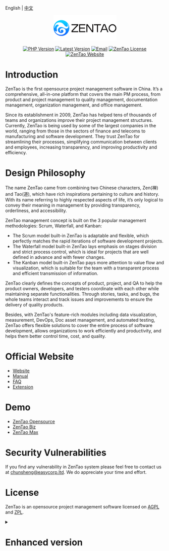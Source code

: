 English | [中文](Readme_zh.md)

<p align="center"><a href="https://www.zentao.net" target="_blank" rel="noopener noreferrer"><img src="doc/img/zentao-en.png" alt="ZenTao Logo"></a></p>

<p align="center">
  <a href="https://www.php.net"><img src="https://img.shields.io/badge/php-%3E=5.6-brightgreen.svg?maxAge=2592000" alt="PHP Version"></a>
  <a href="https://github.com/easysoft/zentaopms/releases/latest"><img src="https://img.shields.io/github/release/easysoft/zentaopms.svg" alt="Latest Version"></a>
  <a href="mailto:chunsheng@easycorp.ltd"><img src="https://img.shields.io/badge/Email-chunsheng@easycorp.ltd-ea644a" alt="Email" /></a>
  <a href="https://github.com/easysoft/zentaopms/blob/master/COPYING"><img src="https://img.shields.io/badge/License-AGPL%20or%20ZPL-blue" alt="ZenTao License"></a>
  <a href="https://www.zentao.pm"><img src="https://img.shields.io/badge/Website-www.zentao.pm-blue" alt="ZenTao Website"></a>
</p>

# Introduction

ZenTao is the first opensource project management software in China. It’s a comprehensive, all-in-one platform that covers the main PM process, from product and project management to quality management, documentation management, organization management, and office management.

Since its establishment in 2009, ZenTao has helped tens of thousands of teams and organizations improve their project management structures. Currently, ZenTao is being used by some of the largest companies in the world, ranging from those in the sectors of finance and telecoms to manufacturing and software development. They trust ZenTao for streamlining their processes, simplifying communication between clients and employees, increasing transparency, and improving productivity and efficiency. 

# Design Philosophy

The name ZenTao came from combining two Chinese characters, Zen(禅) and Tao(道), which have rich inspirations pertaining to culture and history. With its name referring to highly respected aspects of life, it’s only logical to convey their meaning in management by providing transparency, orderliness, and accessibility. 

ZenTao management concept is built on the 3 popular management methodologies: Scrum, Waterfall, and Kanban:

- The Scrum model built-in ZenTao is adaptable and flexible, which perfectly matches the rapid iterations of software development projects.
- The Waterfall model built-in ZenTao lays emphasis on stages division and strict process control, which is ideal for projects that are well defined in advance and with fewer changes.
- The Kanban model built-in ZenTao pays more attention to value flow and visualization, which is suitable for the team with a transparent process and efficient transmission of information.

ZenTao clearly defines the concepts of product, project, and QA to help the product owners, developers, and testers coordinate with each other while maintaining separate functionalities. Through stories, tasks, and bugs, the whole teams interact and track issues and improvements to ensure the delivery of quality products.

Besides, with ZenTao's feature-rich modules including data visualization, measurement, DevOps, Doc asset management, and automated testing, ZenTao offers flexible solutions to cover the entire process of software development, allows organizations to work efficiently and productivity, and helps them better control time, cost, and quality.

# Official Website

- [Website](https://www.zentao.pm/)
- [Manual](https://www.zentao.pm/book/)
- [FAQ](https://www.zentao.pm/page/faq.html)
- [Extension](https://www.zentao.pm/extension-browse.html)

# Demo

- [ZenTao Opensource](https://demo15.zentao.pm)
- [ZenTao Biz](https://biz.demo15.zentao.pm)
- [ZenTao Max](https://max.demo15.zentao.pm)

# Security Vulnerabilities

If you find any vulnerability in ZenTao system please feel free to contact us at chunsheng@easycorp.ltd. We do appreciate your time and effort.

# License

ZenTao is an opensource project management software licensed on [AGPL](https://www.gnu.org/licenses/agpl-3.0.en.html) and [ZPL](http://zpl.pub/page/zplv12.html).

<details>
<summary><h1>Enhanced version<h1/></summary>

ZenTao Biz, ZenTao Max, and ZenTao Cloud are available for you if ZenTao Opensource can not meet your feature requirement.

## ZenTao Biz

> Learn more about the comparison between ZenTao Biz and ZenTao Opensource.

ZenTao Biz has more powerful functions based on the ZenTao Open Source. It also expands horizontally based on the project management process and covers more roles. 

On the one hand, ZenTao Biz provides more complete services for enterprises and its enhanced functions are more suitable for the internal process management of the companies. 

On the other hand, ZenTao Biz has more added functions such as operation and maintenance management, OA office management, feedback management, as well as document version management, and online preview. It can support the customer's related work more effectively outside the development process, and provide more comprehensive support for the project management process.

## ZenTao Max

> Learn more about the comparison between ZenTao Opensource, ZenTao Biz, and ZenTao Max.

ZenTao Max, the most advanced ZenTao version, allows users to easily monitor and track the entire process of project management. It also helps improve the robustness and maturity of enterprises to greatly increase the probability of project success.

The features such as process control, process definition, project measurement, issue management, risk management, quality assurance, and project reporting are strong enhanced in ZenTao Max. It's also supported the implementation of CMMI standards, help enterprises pass CMMI assessment.

## ZenTao Cloud

> Learn more about [ZenTao Cloud]().

ZenTao Cloud provides a flexible solution for users who prefer the SaaS service and running businesses anywhere and anytime. It's easy to use and super convenient in that it only needs one click to activate an account. Besides, ZenTao Cloud requires no maintenance and will keep updating automatically. With HTTPS agreement, your data will keep safe and no worry about information disclosure. Even better, data on ZenTao Cloud will backup automatically and users can download the backup file at any time.

</details>

